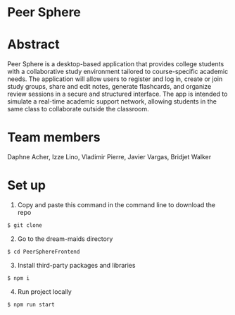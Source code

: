 # Peer Sphere

# Abstract
Peer Sphere is a desktop-based application that provides college students with a collaborative study environment tailored to course-specific academic needs. The application will allow users to register and log in, create or join study groups, share and edit notes, generate flashcards, and organize review sessions in a secure and structured interface. The app is intended to simulate a real-time academic support network, allowing students in the same class to collaborate outside the classroom.

# Team members
Daphne Acher, Izze Lino, Vladimir Pierre, Javier Vargas, Bridjet Walker

# Set up
1. Copy and paste this command in the command line to download the repo
```bash
$ git clone 
```

2. Go to the dream-maids directory
```bash
$ cd PeerSphereFrontend
```

3. Install third-party packages and libraries
```bash 
$ npm i
```

4. Run project locally
```bash 
$ npm run start
```